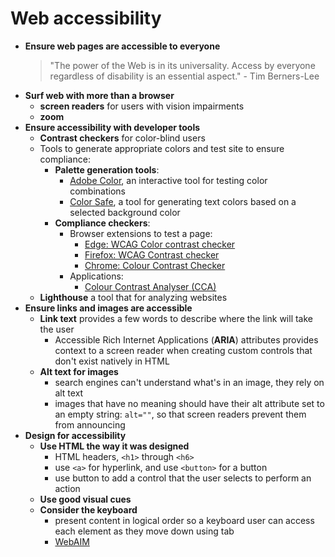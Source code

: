 # Web accessibility


- **Ensure web pages are accessible to everyone**
  > "The power of the Web is in its universality. Access by everyone regardless of disability is an essential aspect." - Tim Berners-Lee
- **Surf web with more than a browser**
  - **screen readers** for users with vision impairments
  - **zoom**
- **Ensure accessibility with developer tools**
  - **Contrast checkers** for color-blind users
  - Tools to generate appropriate colors and test site to ensure compliance:
    - **Palette generation tools**:
      - [Adobe Color](https://color.adobe.com/create/color-accessibility), an interactive tool for testing color combinations
      - [Color Safe](http://colorsafe.co/), a tool for generating text colors based on a selected background color
    - **Compliance checkers**:
      - Browser extensions to test a page:
        - [Edge: WCAG Color contrast checker](https://microsoftedge.microsoft.com/addons/detail/wcag-color-contrast-check/idahaggnlnekelhgplklhfpchbfdmkjp)
        - [Firefox: WCAG Contrast checker](https://addons.mozilla.org/firefox/addon/wcag-contrast-checker/)
        - [Chrome: Colour Contrast Checker](https://chrome.google.com/webstore/detail/colour-contrast-checker/nmmjeclfkgjdomacpcflgdkgpphpmnfe)
      - Applications:
        - [Colour Contrast Analyser (CCA)](https://www.tpgi.com/color-contrast-checker/)
  - **Lighthouse** a tool that for analyzing websites
- **Ensure links and images are accessible**
  - **Link text** provides a few words to describe where the link will take the user
    - Accessible Rich Internet Applications (**ARIA**) attributes provides context to a screen reader when creating custom controls that don't exist natively in HTML
  - **Alt text for images**
    - search engines can't understand what's in an image, they rely on alt text
    - images that have no meaning should have their alt attribute set to an empty string: `alt=""`, so that screen readers prevent them from announcing
- **Design for accessibility**
  - **Use HTML the way it was designed**
    - HTML headers, `<h1>` through `<h6>`
    - use `<a>` for hyperlink, and use `<button>` for a button
    - use button to add a control that the user selects to perform an action
  - **Use good visual cues**
  - **Consider the keyboard**
    - present content in logical order so a keyboard user can access each element as they move down using tab
    - [WebAIM](https://webaim.org/techniques/keyboard/)
